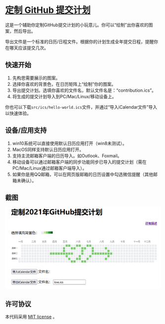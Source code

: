 # [定制 GitHub 提交计划](https://3gbywork.github.io/Contribution/)

这是一个辅助你定制GitHub提交计划的小玩意儿。你可以“绘制”出你喜欢的图案，然后导出。

导出文件是一个标准的日历/日程文件。根据你的计划生成全年提交日程，提醒你在哪天应该提交几次。

## 快速开始

1. 先构思需要展示的图案。
2. 选择你喜欢的背景色，在日历矩阵上“绘制”你的图案。
3. 导出提交计划。选填你喜欢的文件名，默认文件名是：“contribution.ics”。
4. 将生成的提交计划导入到PC/Mac/Linux/移动设备上。

你也可以下载`src/ics/hello-world.ics`文件，并通过“导入iCalendar文件”导入以快速体验。

## 设备/应用支持

1. win10系统可以直接使用默认日历应用打开（win8未测试）。
2. MacOS同样支持默认日历应用打开。
3. 支持主流邮箱客户端的日历导入。如Outlook、Foxmail。
4. 移动设备可以通过邮箱客户端的同步功能同步已导入的提交计划（需在PC/Mac/Linux通过邮箱客户端导入）。
5. 如果你是用QQ邮箱，可以在网页版邮箱的日历设置中勾选微信提醒（其他邮箱未确认）。

## 截图

![love](src/img/love2021.png)

## 许可协议

本代码采用 [MIT license](LICENSE) 。